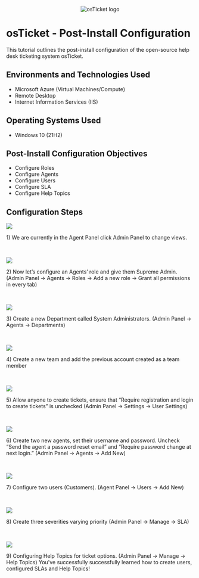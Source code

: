 <p align="center">
<img src="https://i.imgur.com/Clzj7Xs.png" alt="osTicket logo"/>
</p>

<h1>osTicket - Post-Install Configuration</h1>
This tutorial outlines the post-install configuration of the open-source help desk ticketing system osTicket.<br />



<h2>Environments and Technologies Used</h2>

- Microsoft Azure (Virtual Machines/Compute)
- Remote Desktop
- Internet Information Services (IIS)

<h2>Operating Systems Used </h2>

- Windows 10</b> (21H2)

<h2>Post-Install Configuration Objectives</h2>

- Configure Roles
- Configure Agents
- Configure Users
- Configure SLA
- Configure Help Topics

<h2>Configuration Steps</h2>

<p>
<img src="https://i.imgur.com/27HkeMc.png"/>
</p>
<p>
1) We are currently in the Agent Panel click Admin Panel to change views.
</p>
<br />

<p>
<img src="https://i.imgur.com/fpUBYN6.png"/>
</p>
<p>
2) Now let’s configure an Agents’ role and give them Supreme Admin. (Admin Panel -> Agents -> Roles -> Add a new role -> Grant all permissions in every tab)
</p>
<br />

<p>
<img src="https://i.imgur.com/iZfpziF.png"/>
</p>
<p>
3) Create a new Department called System Administrators. (Admin Panel -> Agents -> Departments)
</p>
<br />

<p>
<img src="https://i.imgur.com/oOFhdKs.png"/>
</p>
<p>
4) Create a new team and add the previous account created as a team member
</p>
<br />

<p>
<img src="https://i.imgur.com/hnHaCMk.png"/>
</p>
<p>
5) Allow anyone to create tickets, ensure that “Require registration and login to create tickets” is unchecked (Admin Panel -> Settings -> User Settings)
</p>
<br />

<p>
<img src="https://i.imgur.com/0zDBUS8.png"/>
</p>
<p>
6) Create two new agents, set their username and password. Uncheck “Send the agent a password reset email” and “Require password change at next login.” (Admin Panel -> Agents -> Add New)
</p>
<br />

<p>
<img src="https://i.imgur.com/FYspnxq.png"/>
</p>
<p>
7) Configure two users (Customers). (Agent Panel -> Users -> Add New)


</p>
<br />

<p>
<img src="https://i.imgur.com/rQ2aRtH.png"/>
</p>
<p>
8) Create three severities varying priority (Admin Panel -> Manage -> SLA)
</p>
<br />

<p>
<img src="https://i.imgur.com/h33DWIf.png"/>
</p>
<p>
9) Configuring Help Topics for ticket options. (Admin Panel -> Manage -> Help Topics)                                                              You've successfully successfully learned how to create users, configured SLAs and Help Topics!
</p>
<br />
